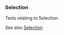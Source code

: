 ### Selection

Tests relating to Selection.

See also [Selection](https://github.com/abstractfactory/publish/wiki/selection)